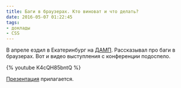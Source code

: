 ```yaml
---
title: Баги в браузерах. Кто виноват и что делать?
date: 2016-05-07 01:22:45
tags:
- доклады
- CSS
---
```


В апреле ездил в Екатеринбург на [ДАМП](http://dump-conf.ru/). Рассказывал про баги в браузерах. Вот и видео выступления с конференции подоспело.

{% youtube K4cQH85bntQ %}

[Презентация](https://juwain.github.io/blog/presentation/browser-bugs/) прилагается.
